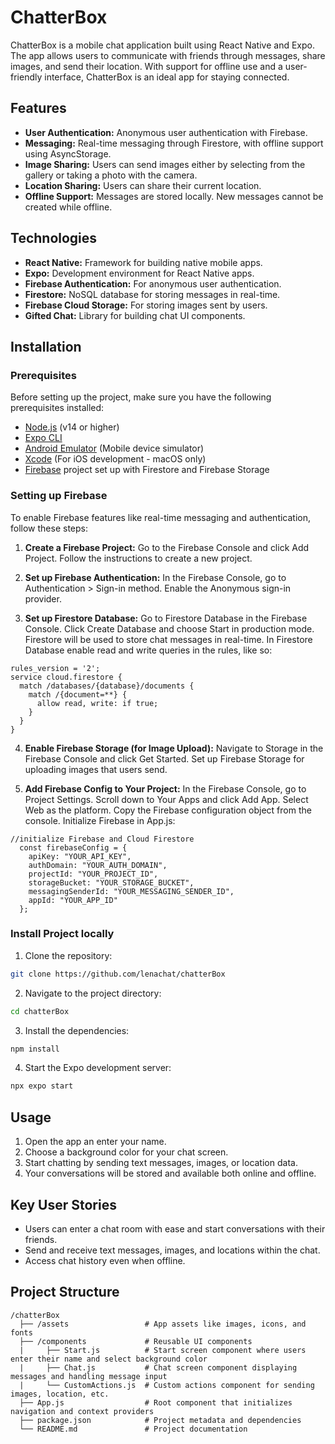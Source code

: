 # ChatterBox

ChatterBox is a mobile chat application built using React Native and Expo. The app allows users to communicate with friends through messages, share images, and send their location. With support for offline use and a user-friendly interface, ChatterBox is an ideal app for staying connected.

## Features

- **User Authentication:** Anonymous user authentication with Firebase.
- **Messaging:** Real-time messaging through Firestore, with offline support using AsyncStorage.
- **Image Sharing:** Users can send images either by selecting from the gallery or taking a photo with the camera.
- **Location Sharing:** Users can share their current location.
- **Offline Support:** Messages are stored locally. New messages cannot be created while offline.

## Technologies

- **React Native:** Framework for building native mobile apps.
- **Expo:** Development environment for React Native apps.
- **Firebase Authentication:** For anonymous user authentication.
- **Firestore:** NoSQL database for storing messages in real-time.
- **Firebase Cloud Storage:** For storing images sent by users.
- **Gifted Chat:** Library for building chat UI components.

## Installation

### Prerequisites

Before setting up  the project, make sure you have the following prerequisites installed:

- [Node.js](https://nodejs.org/) (v14 or higher)
- [Expo CLI](https://docs.expo.dev/get-started/installation/)
- [Android Emulator](https://developer.android.com/studio) (Mobile device simulator)
- [Xcode](https://developer.apple.com/xcode/) (For iOS development - macOS only)
- [Firebase](https://console.firebase.google.com) project set up with Firestore and Firebase Storage

### Setting up Firebase

To enable Firebase features like real-time messaging and authentication, follow these steps:

1. **Create a Firebase Project:** Go to the Firebase Console and click Add Project. Follow the instructions to create a new project.

2. **Set up Firebase Authentication:** In the Firebase Console, go to Authentication > Sign-in method. Enable the Anonymous sign-in provider.

3. **Set up Firestore Database:** Go to Firestore Database in the Firebase Console. Click Create Database and choose Start in production mode. Firestore will be used to store chat messages in real-time. In Firestore Database enable read and write queries in the rules, like so:
```
rules_version = '2';
service cloud.firestore {
  match /databases/{database}/documents {
    match /{document=**} {
      allow read, write: if true;
    }
  }
}
```

4. **Enable Firebase Storage (for Image Upload):** Navigate to Storage in the Firebase Console and click Get Started. Set up Firebase Storage for uploading images that users send.

5. **Add Firebase Config to Your Project:** In the Firebase Console, go to Project Settings. Scroll down to Your Apps and click Add App. Select Web as the platform. Copy the Firebase configuration object from the console. Initialize Firebase in App.js: 
``` 
//initialize Firebase and Cloud Firestore
  const firebaseConfig = {
    apiKey: "YOUR_API_KEY",
    authDomain: "YOUR_AUTH_DOMAIN",
    projectId: "YOUR_PROJECT_ID",
    storageBucket: "YOUR_STORAGE_BUCKET",
    messagingSenderId: "YOUR_MESSAGING_SENDER_ID",
    appId: "YOUR_APP_ID"
  };
```
### Install Project locally

1. Clone the repository:
  ```bash
  git clone https://github.com/lenachat/chatterBox
  ```

2. Navigate to the project directory:
  ```bash
  cd chatterBox
  ```

3. Install the dependencies:
  ```bash
  npm install
  ```

4. Start the Expo development server:
  ```bash
  npx expo start
  ```

## Usage

1. Open the app an enter your name.
2. Choose a background color for your chat screen.
4. Start chatting by sending text messages, images, or location data.
5. Your conversations will be stored and available both online and offline. 

## Key User Stories

- Users can enter a chat room with ease and start conversations with their friends.
- Send and receive text messages, images, and locations within the chat.
- Access chat history even when offline.

## Project Structure

```plaintext
/chatterBox
  ├── /assets                 # App assets like images, icons, and fonts
  ├── /components             # Reusable UI components
  |     ├── Start.js          # Start screen component where users enter their name and select background color
  |     ├── Chat.js           # Chat screen component displaying messages and handling message input
  |     └── CustomActions.js  # Custom actions component for sending images, location, etc.
  ├── App.js                  # Root component that initializes navigation and context providers
  ├── package.json            # Project metadata and dependencies
  └── README.md               # Project documentation
